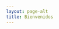 ```yaml
---
layout: page-alt
title: Bienvenidos
---
```


<div id="img-home"></div>

<script>
var images=["home_brothers.jpg","home_farn.jpg","home_road.jpg"];$('<img class="fade-in" src="{{ site.baseurl }}/img/ui/'+images[Math.floor(Math.random()*images.length)]+'">').appendTo("#img-home");
</script>
